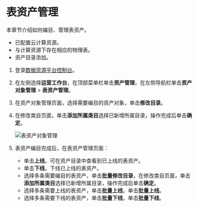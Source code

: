 # 表资产管理

本章节介绍如何编目、管理表资产。

-   已配置云计算资源。
-   与计算资源下存在相应的物理表。
-   资产目录添加。

1.  登录[数据资源平台控制台](https://dataq.console.aliyun.com)。

2.  在左侧选择**运营工作台**，在顶部菜单栏单击**资产管理**，在左侧导航栏单击**资产对象管理** \> **表资产管理**。

3.  在资产对象管理页面，选择需要编目的资产对象，单击**修改目录**。

4.  在修改类目页面，单击**添加所属类目**选择已新增所属目录，操作完成后单击**确定**。

    ![表资产对象管理](https://static-aliyun-doc.oss-accelerate.aliyuncs.com/assets/img/zh-CN/2303950161/p211877.png)

5.  表资产编目完成后，在表资产管理页面：

    -   单击**上线**，可在资产目录中查看到已上线的表资产。
    -   单击**下线**，下线已上线的表资产。
    -   选择多条需要编目的表资产，单击**批量修改目录**，在修改类目页面，单击**添加所属类目**选择已新增所属目录，操作完成后单击**确定**。
    -   选择多条需要上线的表资产，单击**批量上线**，单击**批量上线**。
    -   选择多条需要下线的表资产，单击**批量下线**，单击**批量下线**。


